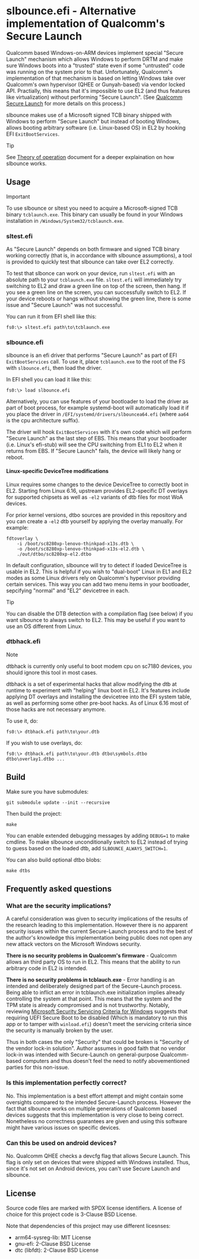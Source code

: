 slbounce.efi - Alternative implementation of Qualcomm's Secure Launch
=====================================================================

Qualcomm based Windows-on-ARM devices implement special "Secure Launch"
mechanism which allows Windows to perform DRTM and make sure Windows boots into
a "trusted" state even if some "untrusted" code was running on the system prior
to that. Unfortunately, Qualcomm's implementation of that mechanism is based
on letting Windows take over Qualcomm's own hypervisor (QHEE or Gunyah-based)
via vendor locked API. Practially, this means that it's impossible to use EL2
(and thus features like virtualization) without performing "Secure Launch".
(See [Qualcomm Secure Launch](https://github.com/TravMurav/Qcom-Secure-Launch)
for more details on this process.)

slbounce makes use of a Microsoft signed TCB binary shipped with Windows to
perform "Secure Launch" but instead of booting Windows, allows booting arbitrary
software (i.e. Linux-based OS) in EL2 by hooking EFI `ExitBootServices`.

> [!TIP]
> See [Theory of operation](theory_of_operation.md) document for a deeper
> explaination on how slbounce works.

Usage
-----

> [!IMPORTANT]
> To use slbounce or sltest you need to acquire a Microsoft-signed TCB binary
> `tcblaunch.exe`. This binary can usually be found in your Windows installation
> in `/Windows/System32/tcblaunch.exe`.

### sltest.efi

As "Secure Launch" depends on both firmware and signed TCB binary working
correctly (that is, in accordance with slbounce assumptions), a tool is provided
to quickly test that slbounce can take over EL2 correctly.

To test that slbonce can work on your device, run `sltest.efi` with an absolute
path to your `tcblaunch.exe` file. `sltest.efi` will immediately try switching
to EL2 and draw a green line on top of the screen, then hang. If you see a green
line on the screen, you can successfully switch to EL2. If your device reboots
or hangs without showing the green line, there is some issue and "Secure Launch"
was not successful.

You can run it from EFI shell like this:

```
fs0:\> sltest.efi path\to\tcblaunch.exe
```

### slbounce.efi

slbounce is an efi driver that performs "Secure Launch" as part of EFI
`ExitBootServices` call. To use it, place `tcblaunch.exe` to the root of the FS
with `slbounce.efi`, then load the driver.

In EFI shell you can load it like this:

```
fs0:\> load slbounce.efi
```

Alternatively, you can use features of your bootloader to load the driver as
part of boot process, for example systemd-boot will automatically load it if you
place the driver in `/EFI/systemd/drivers/slbouncea64.efi` (where `aa64` is the
cpu architecture suffix).

The driver will hook `ExitBootServices` with it's own code which will perform
"Secure Launch" as the last step of EBS. This means that your bootloader (i.e.
Linux's efi-stub) will see the CPU switching from EL1 to EL2 when it returns
from EBS. If "Secure Launch" fails, the device will likely hang or reboot.

#### Linux-specific DeviceTree modifications

Linux requires some changes to the device DeviceTree to correctly boot in EL2.
Starting from Linux 6.16, upstream provides EL2-specific DT overlays for
supported chipsets as well as `-el2` variants of dtb files for most WoA devices.

For prior kernel versions, dtbo sources are provided in this repository and you
can create a `-el2` dtb yourself by applying the overlay manually. For example:

```
fdtoverlay \
	-i /boot/sc8280xp-lenovo-thinkpad-x13s.dtb \
	-o /boot/sc8280xp-lenovo-thinkpad-x13s-el2.dtb \
	./out/dtbo/sc8280xp-el2.dtbo
```

In default configuration, slbounce will try to detect if loaded DeviceTree is
usable in EL2. This is helpful if you wish to "dual-boot" Linux in EL1 and EL2
modes as some Linux drivers rely on Qualcomm's hypervisor providing certain
services. This way you can add two menu items in your bootloader, sepcifying
"normal" and "EL2" devicetree in each.

> [!TIP]
> You can disable the DTB detection with a compilation flag (see below) if you
> want slbounce to always switch to EL2. This may be useful if you want to use
> an OS different from Linux.

### dtbhack.efi

> [!NOTE]
> dtbhack is currently only useful to boot modem cpu on sc7180 devices, you
> should ignore this tool in most cases.

dtbhack is a set of experimental hacks that allow modifying the dtb at runtime
to experiment with "helping" linux boot in EL2. It's features include applying
DT overlays and installing the devicetree into the EFI system table, as well
as performing some other pre-boot hacks. As of Linux 6.16 most of those hacks
are not necessary anymore.

To use it, do:
```
fs0:\> dtbhack.efi path\to\your.dtb
```

If you wish to use overlays, do:
```
fs0:\> dtbhack.efi path\to\your.dtb dtbo\symbols.dtbo dtbo\overlay1.dtbo ...
```

Build
-----

Make sure you have submodules:

```
git submodule update --init --recursive
```

Then build the project:

```
make
```

You can enable extended debugging messages by adding `DEBUG=1` to make cmdline.
To make slbounce unconditionally switch to EL2 instead of trying to guess based
on the loaded dtb, add `SLBOUNCE_ALWAYS_SWITCH=1`.

You can also build optional dtbo blobs:

```
make dtbs
```

Frequently asked questions
--------------------------

### What are the security implications?

A careful consideration was given to security implications of the results of the
research leading to this implementation. However there is no apparent security
issues within the current Secure-Launch process and to the best of the author's
knowledge this implementation being public does not open any new attack vectors
on the Microsoft Windows security.

**There is no security problems in Qualcomm's firmware** - Qualcomm allows an
third party OS to run in EL2. This means that the ability to run arbitrary code
in EL2 is intended.

**There is no security problems in tcblauch.exe** - Error handling is an
intended and deliberately designed part of the Secure-Launch process. Being able
to inflict an error in tcblaunch.exe initialization implies already controlling
the system at that point. This means that the system and the TPM state is
already compromised and is not trustworthy. Notably, reviewing
[Microsoft Security Servicing Criteria for Windows](https://www.microsoft.com/en-us/msrc/windows-security-servicing-criteria)
suggests that requiring UEFI Secure Boot to be disabled (Which is mandatory to
run this app or to tamper with `winload.efi`) doesn't meet the servicing
criteria since the security is manually broken by the user.

Thus in both cases the only "Security" that could be broken is "Security of the
vendor lock-in solution". Author assumes in good faith that no vendor lock-in
was intended with Secure-Launch on general-purpose Qualcomm-based computers and
thus doesn't feel the need to notify abovementioned parties for this non-issue.

### Is this implementation perfectly correct?

No. This implementation is a best effort attempt and might contain some
oversights compared to the intended Secure-Launch process. However the fact that
slbounce works on multiple generations of Qualcomm based devices suggests that
this implementation is very close to being correct. Nonetheless no correctness
guarantees are given and using this software might have various issues on
specific devices.

### Can this be used on android devices?

No. Qualcomm QHEE checks a devcfg flag that allows Secure Launch. This flag is
only set on devices that were shipped with Windows installed. Thus, since it's
not set on Android devices, you can't use Secure Launch and slbounce.

License
-------

Source code files are marked with SPDX license identifiers. A license of choice
for this project code is 3-Clause BSD License.

Note that dependencies of this project may use different licesnses:

- arm64-sysreg-lib: MIT License
- gnu-efi: 2-Clause BSD License
- dtc (libfdt): 2-Clause BSD License

